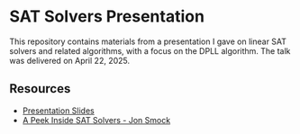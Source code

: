 # SAT Solvers Presentation

This repository contains materials from a presentation I gave on linear SAT solvers and related algorithms, with a focus on the DPLL algorithm. The talk was delivered on April 22, 2025.

## Resources

- [Presentation Slides](https://github.com/simply-pouria/CS-Archive/blob/main/Logic%20And%20Set%20Theory/SAT%20Solvers%20Presentaion/Introduction%20To%20SAT%20Solvers%20pdf.pdf)
- [A Peek Inside SAT Solvers - Jon Smock](https://www.youtube.com/watch?v=d76e4hV1iJY&t=1653s)
